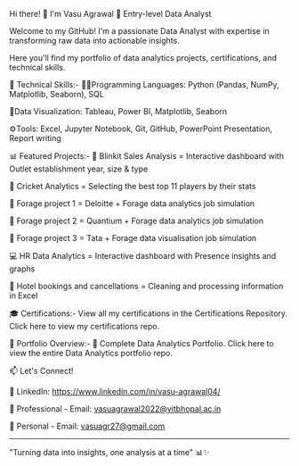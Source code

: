 Hi there! 👋 I'm Vasu Agrawal 🚀 Entry-level Data Analyst

Welcome to my GitHub! I'm a passionate Data Analyst with expertise in transforming raw data into actionable insights. 

Here you'll find my portfolio of data analytics projects, certifications, and technical skills.

🔧 Technical Skills:-
👩‍💻Programming Languages: Python (Pandas, NumPy, Matplotlib, Seaborn), SQL

📅Data Visualization: Tableau, Power BI, Matplotlib, Seaborn

⚙️Tools: Excel, Jupyter Notebook, Git, GitHub, PowerPoint Presentation, Report writing


📊 Featured Projects:-
🛵 Blinkit Sales Analysis =  Interactive dashboard with Outlet establishment year, size & type

🏏 Cricket Analytics = Selecting the best top 11 players by their stats

🎯 Forage project 1 = Deloitte + Forage data analytics job simulation 

🎯 Forage project 2 = Quantium + Forage data analytics job simulation

🎯 Forage project 3 = Tata + Forage data visualisation job simulation

💻 HR Data Analytics = Interactive dashboard with Presence insights and graphs

🏨 Hotel bookings and cancellations = Cleaning and processing information in Excel


🎓 Certifications:-
View all my certifications in the Certifications Repository. Click here to view my certifications repo. 


🌟 Portfolio Overview:-
📁 Complete Data Analytics Portfolio. Click here to view the entire Data Analytics portfolio repo.

📫 Let's Connect!

💼 LinkedIn: https://www.linkedin.com/in/vasu-agrawal04/

📧 Professional - Email: vasuagrawal2022@vitbhopal.ac.in

📧 Personal - Email: vasuagr27@gmail.com

-----------------------------------------------------
"Turning data into insights, one analysis at a time" 📊✨
